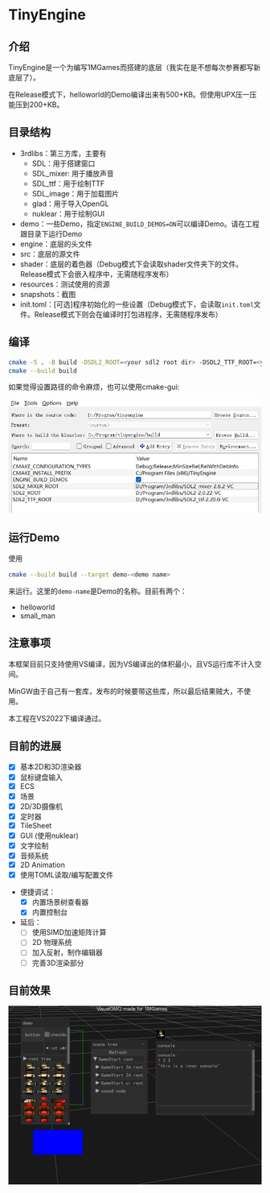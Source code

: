 # TinyEngine

## 介绍

TinyEngine是一个为编写1MGames而搭建的底层（我实在是不想每次参赛都写新底层了）。

在Release模式下，helloworld的Demo编译出来有500+KB。但使用UPX压一压能压到200+KB。

## 目录结构

* 3rdlibs：第三方库，主要有
  * SDL：用于搭建窗口
  * SDL_mixer: 用于播放声音
  * SDL_ttf：用于绘制TTF
  * SDL_image：用于加载图片
  * glad：用于导入OpenGL
  * nuklear：用于绘制GUI
* demo：一些Demo，指定`ENGINE_BUILD_DEMOS=ON`可以编译Demo。请在工程跟目录下运行Demo
* engine：底层的头文件
* src：底层的源文件
* shader：底层的着色器（Debug模式下会读取shader文件夹下的文件。Release模式下会嵌入程序中，无需随程序发布）
* resources：测试使用的资源
* snapshots：截图
* init.toml：\[可选\]程序初始化的一些设置（Debug模式下，会读取`init.toml`文件。Release模式下则会在编译时打包进程序，无需随程序发布）

## 编译

```bash
cmake -S . -B build -DSDL2_ROOT=<your sdl2 root dir> -DSDL2_TTF_ROOT=<your sdl2_ttf root dir> -DSDL2_MIXER_ROOT=<your sdl2_mixer root dir>
cmake --build build
```

如果觉得设置路径的命令麻烦，也可以使用cmake-gui:

![cmake-gui](./snapshots/cmake-gui.png)

## 运行Demo

使用

```bash
cmake --build build --target demo-<demo name>
```

来运行。这里的`demo-name`是Demo的名称。目前有两个：

* helloworld
* small_man

## 注意事项

本框架目前只支持使用VS编译，因为VS编译出的体积最小，且VS运行库不计入空间。

MinGW由于自己有一套库，发布的时候要带这些库，所以最后结果贼大，不使用。

本工程在VS2022下编译通过。

## 目前的进展

* [x] 基本2D和3D渲染器
* [x] 鼠标键盘输入
* [x] ECS
* [x] 场景
* [x] 2D/3D摄像机
* [x] 定时器
* [x] TileSheet
* [x] GUI (使用nuklear)
* [x] 文字绘制
* [x] 音频系统
* [x] 2D Animation
* [x] 使用TOML读取/编写配置文件

* 便捷调试：
  * [x] 内置场景树查看器
  * [x] 内置控制台

* 延后：
  * [ ] 使用SIMD加速矩阵计算
  * [ ] 2D 物理系统
  * [ ] 加入反射，制作编辑器
  * [ ] 完善3D渲染部分

## 目前效果

![snapshots](./snapshots/snapshot.png)
